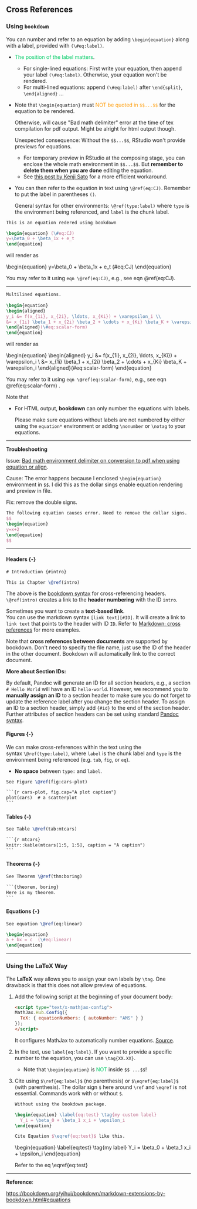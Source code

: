 

## Cross References

### Using `bookdown` 

You can number and refer to an equation by adding `\begin{equation}` along with a label, provided with `(\#eq:label)`. 

- <span style='color:#00CC66'>The position of the label matters</span>. 
    - For single-lined equations: First write your equation, then append your label `(\#eq:label)`. Otherwise, your equation won't be rendered.
    - For multi-lined equations: append `(\#eq:label)` after `\end{split}`, `\end{aligned}` ...

- Note that `\begin{equation}` must <span style='color:#FF9900'>NOT be quoted in `$$...$$`</span> for the equation to be rendered. 

    Otherwise, will cause "Bad math delimiter" error at the time of tex compilation for pdf output. Might be alright for html output though.
    
    Unexpected consequence: Without the `$$...$$`, RStudio won't provide previews for equations.
    
    - For temporary preview in RStudio at the composing stage, you can enclose the whole math environment in `$$...$$`. But **remember to delete them when you are done** editing the equation.
    - See [this post by Kenji Sato](https://www.kenjisato.jp/en/post/2017/02/cross-referenceable-equation-with-preview-in-rmarkdown/) for a more efficient workaround.
    
- You can then refer to the equation in text using `\@ref(eq:CJ)`. Remember to put the label in parentheses `()`.

    General syntax for other environments: `\@ref(type:label)`  where `type` is the environment being referenced, and  `label` is the chunk label.


```latex
This is an equation redered using bookdown

\begin{equation} (\#eq:CJ)
y=\beta_0 + \beta_1x + e_t
\end{equation}
```

will render as

\begin{equation} 
y=\beta_0 + \beta_1x + e_t
(\#eq:CJ)
\end{equation}

You may refer to it using `eqn \@ref(eq:CJ)`, e.g., see eqn \@ref(eq:CJ).

--------------------------------------------------------------------------------

```latex
Multilined equations.
  
\begin{equation} 
\begin{aligned}
y_i &= f(x_{1i}, x_{2i}, \ldots, x_{Ki}) + \varepsilon_i \\
&= x_{1i} \beta_1 + x_{2i} \beta_2 + \cdots + x_{Ki} \beta_K + \varepsilon_i
\end{aligned}(\#eq:scalar-form)
\end{equation}
```

will render as


\begin{equation} 
\begin{aligned}
y_i &= f(x_{1i}, x_{2i}, \ldots, x_{Ki}) + \varepsilon_i \\
&= x_{1i} \beta_1 + x_{2i} \beta_2 + \cdots + x_{Ki} \beta_K + \varepsilon_i
\end{aligned}(\#eq:scalar-form)
\end{equation}

You may refer to it using `eqn \@ref(eq:scalar-form)`, e.g., see eqn \@ref(eq:scalar-form) .



Note that

- For HTML output, **bookdown** can only number the equations with labels. 

  Please make sure equations without labels are not numbered by either using the `equation*` environment or adding `\nonumber` or `\notag` to your equations. 



--------------------------------------------------------------------------------

**Troubleshooting**

Issue: [Bad math environment delimiter on conversion to pdf when using equation or align](https://github.com/jupyter/nbconvert/issues/232).

Cause: The error happens because I enclosed `\begin{equation}` environment in `$$`. I did this as the dollar sings enable equation rendering and preview in file.

Fix: remove the double signs.

```latex
The following equation causes error. Need to remove the dollar signs.
$$
\begin{equation}
y=x+2
\end{equation}
$$
```



--------------------------------------------------------------------------------




#### Headers {-}

```latex
# Introduction {#intro}

This is Chapter \@ref(intro)
```
The above is the [bookdown syntax](https://bookdown.org/yihui/bookdown/cross-references.html) for cross-referencing headers. `\@ref(intro)` creates a link to the **header numbering** with the ID `intro`.

Sometimes you want to create a **text-based link**.  
You can use the markdown syntax `[link text][#ID]`. It will create a link to `link text` that points to the header with ID `ID`.
Refer to [Markdown: cross references](https://my1396.github.io/Econ-Study/2023/10/04/Markdown.html#cross-references) for more examples.

Note that **cross references between documents** are supported by bookdown. Don't need to specify the file name, just use the ID of the header in the other document. Bookdown will automatically link to the correct document.

**More about Section IDs:**

By default, Pandoc will generate an ID for all section headers, e.g., a section `# Hello World` will have an ID `hello-world`. However, we recommend you to **manually assign an ID** to a section header to make sure you do not forget to update the reference label after you change the section header. To assign an ID to a section header, simply add `{#id}` to the end of the section header. Further attributes of section headers can be set using standard [Pandoc syntax](http://pandoc.org/MANUAL.html#heading-identifiers).


#### Figures {-}

We can make cross-references within the text using the syntax `\@ref(type:label)`, where `label` is the chunk label and `type` is the environment being referenced (e.g. `tab`, `fig`, or `eq`).

- <span class="env-green">**No space**</span> between `type:` and `label`.

~~~latex
See Figure \@ref(fig:cars-plot)

```{r cars-plot, fig.cap="A plot caption"}
plot(cars)  # a scatterplot
```
~~~

#### Tables {-}

~~~latex
See Table \@ref(tab:mtcars)

```{r mtcars}
knitr::kable(mtcars[1:5, 1:5], caption = "A caption")
```
~~~

#### Theorems {-}

~~~latex
See Theorem \@ref(thm:boring)

```{theorem, boring}
Here is my theorem.
```
~~~

#### Equations {-}

```latex
See equation \@ref(eq:linear)

\begin{equation}
a + bx = c  (\#eq:linear)
\end{equation}
```



--------------------------------------------------------------------------------



### Using the LaTeX Way

The **LaTeX** way allows you to assign your own labels by `\tag`.  One drawback is that this does not allow preview of equations.

  1. Add the following script at the beginning of your document body:

     ```html
     <script type="text/x-mathjax-config">
     MathJax.Hub.Config({
       TeX: { equationNumbers: { autoNumber: "AMS" } }
     });
     </script>
     ```

     It configures MathJax to automatically number equations. [Source](https://stackoverflow.com/a/55163121/10108921).

  2. In the text, use `label{eq:label}`. If you want to provide a specific number to the equation, you can use `\tag{XX.XX}`. 
     - Note that `\begin{equation}` is <span style='color:#00CC66'>NOT</span> inside `$$ ...$$`!

  3. Cite using `$\ref{eq:label}$` (no parenthesis) or `$\eqref{eq:label}$` (with parenthesis). The dollar sign `$` here around `\ref` and `\eqref` is not essential. Commands work with or without `$`.

     ```latex
     Without using the bookdown package.
     
     \begin{equation} \label{eq:test} \tag{my custom label}
       Y_i = \beta_0 + \beta_1 x_i + \epsilon_i
     \end{equation}
     
     Cite Equation $\eqref{eq:test}$ like this.
     ```

     \begin{equation} \label{eq:test} \tag{my label}
     Y_i = \beta_0 + \beta_1 x_i + \epsilon_i
     \end{equation}
     
     Refer to the eq \eqref{eq:test}





--------------------------------------------------------------------------------


**Reference**:

<https://bookdown.org/yihui/bookdown/markdown-extensions-by-bookdown.html#equations>

